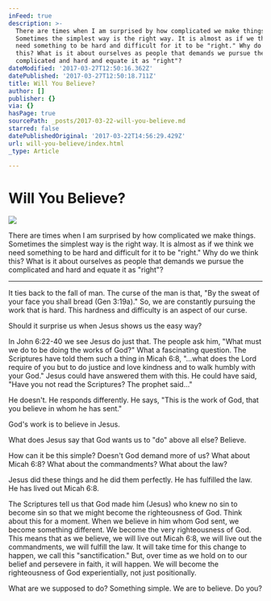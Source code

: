 ```yaml
---
inFeed: true
description: >-
  There are times when I am surprised by how complicated we make things.
  Sometimes the simplest way is the right way. It is almost as if we think we
  need something to be hard and difficult for it to be "right." Why do we think
  this? What is it about ourselves as people that demands we pursue the
  complicated and hard and equate it as "right"?
dateModified: '2017-03-27T12:50:16.362Z'
datePublished: '2017-03-27T12:50:18.711Z'
title: Will You Believe?
author: []
publisher: {}
via: {}
hasPage: true
sourcePath: _posts/2017-03-22-will-you-believe.md
starred: false
datePublishedOriginal: '2017-03-22T14:56:29.429Z'
url: will-you-believe/index.html
_type: Article

---
```

# Will You Believe?
![](https://the-grid-user-content.s3-us-west-2.amazonaws.com/e9c0e32c-c034-4c9f-ab63-b8d1aabf827f.jpg)

There are times when I am surprised by how complicated we make things. Sometimes the simplest way is the right way. It is almost as if we think we need something to be hard and difficult for it to be "right." Why do we think this? What is it about ourselves as people that demands we pursue the complicated and hard and equate it as "right"?

---

It ties back to the fall of man. The curse of the man is that, "By the sweat of your face you shall bread (Gen 3:19a)." So, we are constantly pursuing the work that is hard. This hardness and difficulty is an aspect of our curse.

Should it surprise us when Jesus shows us the easy way?

In John 6:22-40 we see Jesus do just that. The people ask him, "What must we do to be doing the works of God?" What a fascinating question. The Scriptures have told them such a thing in Micah 6:8, "...what does the Lord require of you but to do justice and love kindness and to walk humbly with your God." Jesus could have answered them with this. He could have said, "Have you not read the Scriptures? The prophet said..."

He doesn't. He responds differently. He says, "This is the work of God, that you believe in whom he has sent."

God's work is to believe in Jesus.

What does Jesus say that God wants us to "do" above all else? Believe.

How can it be this simple? Doesn't God demand more of us? What about Micah 6:8? What about the commandments? What about the law?

Jesus did these things and he did them perfectly. He has fulfilled the law. He has lived out Micah 6:8\.

The Scriptures tell us that God made him (Jesus) who knew no sin to become sin so that we might become the righteousness of God. Think about this for a moment. When we believe in him whom God sent, we become something different. We become the very righteousness of God. This means that as we believe, we will live out Micah 6:8, we will live out the commandments, we will fulfill the law. It will take time for this change to happen, we call this "sanctification." But, over time as we hold on to our belief and persevere in faith, it will happen. We will become the righteousness of God experientially, not just positionally.

What are we supposed to do? Something simple. We are to believe. Do you?